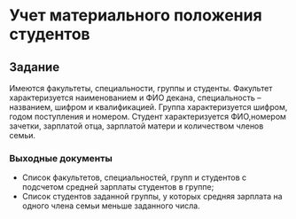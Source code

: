 # Учет материального положения студентов

## Задание

Имеются факультеты, специальности, группы и студенты. Факультет характеризуется наименованием и ФИО декана, специальность – названием, шифром и квалификацией. Группа характеризуется шифром, годом поступления и номером. Студент характеризуется ФИО,номером зачетки, зарплатой отца, зарплатой матери и количеством членов семьи.

### Выходные документы

- Список факультетов, специальностей, групп и студентов с подсчетом средней зарплаты студентов в группе;
- Список студентов заданной группы, у которых средняя зарплата на одного члена семьи меньше заданного числа.
